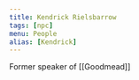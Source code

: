 ```yaml
---
title: Kendrick Rielsbarrow
tags: [npc]
menu: People
alias: [Kendrick]
---
```


Former speaker of [[Goodmead]] 